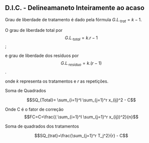 

## D.I.C. - Delineamaneto Inteiramente ao acaso


Grau de liberdade de tratamento é dado pela fórmula $G.L._{trat}=k-1$.

O grau de liberdade total por $$G.L._{total}=k.r-1$$;

e grau de liberdade dos resíduos por $$G.L._{residuo}=k.(r-1)$$.

onde $k$ representa os tratamentos e $r$ as repetições.


Soma de Quadrados

$$SQ_{Total}= \sum_{i=1}^I \sum_{j=1}^r x_{ij}^2 - C$$

Onde C é o fator de correção $$FC=C=\frac{( \sum_{i=1}^I  \sum_{j=1}^r  x_{ij})^2}{n}$$

Soma de quadrados dos tratamentos

$$SQ_{trat}=\frac{\sum_{j=1}^r T_j^2}{r} - C$$
